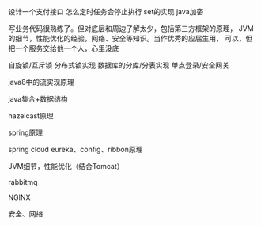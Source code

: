 设计一个支付接口
怎么定时任务会停止执行
set的实现
java加密

写业务代码很熟练了。但对底层和周边了解太少，包括第三方框架的原理，
JVM的细节，性能优化的经验，网络、安全等知识。当作优秀的应届生用，
可以，但把一个服务交给他一个人，心里没底

自旋锁/互斥锁
分布式锁实现
数据库的分库/分表实现
单点登录/安全网关

java8中的流实现原理

java集合+数据结构

hazelcast原理

spring原理

spring cloud eureka、config、ribbon原理

JVM细节，性能优化（结合Tomcat）

rabbitmq

NGINX

安全、网络
